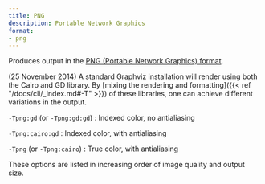 ```yaml
---
title: PNG
description: Portable Network Graphics
format:
- png
---
```

Produces output in the [PNG (Portable Network Graphics) format](https://en.wikipedia.org/wiki/Portable_Network_Graphics).

(25 November 2014) A standard Graphviz installation will render using both
the Cairo and GD library. 
By [mixing the rendering and formatting]({{< ref "/docs/cli/_index.md#-T" >}}) of these
libraries, one can achieve different variations in the output.

`-Tpng:gd` (or `-Tpng:gd:gd`)
: Indexed color, no antialiasing

`-Tpng:cairo:gd`
: Indexed color, with antialiasing

`-Tpng` (or `-Tpng:cairo`)
: True color, with antialiasing

These options are listed in increasing order of image quality and output size.
